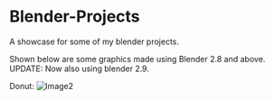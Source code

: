 # Blender-Projects
A showcase for some of my blender projects.  

Shown below are some graphics made using Blender 2.8 and above. UPDATE: Now also using blender 2.9.  

Donut:
![Image2](https://github.com/Word-exee/Blender-Projects/assets/103468433/6ecfd5b7-d234-41bc-be4a-48ec5248af58)

